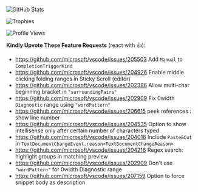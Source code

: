 ![GitHub Stats](https://github-readme-stats.vercel.app/api?username=RedCMD&show_icons=true&theme=monokai)

![Trophies](https://github-profile-trophy.vercel.app/?username=RedCMD&theme=onedark#gh-dark-mode-only)

![Profile Views](https://komarev.com/ghpvc/?username=RedCMD-RedCMD&label=Profile%20views&color=0e75b6&style=flat)

**Kindly Upvote These Feature Requests** (react with 👍):
* https://github.com/microsoft/vscode/issues/205503 Add `Manual` to `CompletionTriggerKind`
* https://github.com/microsoft/vscode/issues/204926 Enable middle clicking folding ranges in Sticky Scroll (editor)
* https://github.com/microsoft/vscode/issues/202386 Allow multi-char beginning bracket in `"surroundingPairs"`
* https://github.com/microsoft/vscode/issues/202909 Fix 0width `Diagnostic` range using `"wordPattern"`
* https://github.com/microsoft/vscode/issues/206615 peek references : show line number
* https://github.com/microsoft/vscode/issues/204535 Option to show intellisense only after certain number of characters typed
* https://github.com/microsoft/vscode/issues/204018 Include `Paste&Cut` in `TextDocumentChangeEvent.reason<TextDocumentChangeReason>`
* https://github.com/microsoft/vscode/issues/204216 Regex search: highlight groups in matching preview
* https://github.com/microsoft/vscode/issues/202909 Don't use `"wordPattern"` for 0width Diagnostic range
* https://github.com/microsoft/vscode/issues/207159 Option to force snippet body as description
